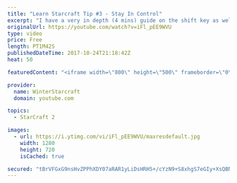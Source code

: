 ```yaml
---
title: "Learn Starcraft Tip #3 - Stay In Control"
excerpt: "I have a very in depth (4 mins) guide on the shift key as well here https://www.youtube.com/watch?v=7x9pHr544oY"
originalUrl: https://youtube.com/watch?v=iFl_pEE9WVU
type: video
price: Free
length: PT1M42S
publishedDateTime: 2017-10-24T21:18:42Z
heat: 50

featuredContent: "<iframe width=\"800\" height=\"500\" frameborder=\"0\" src=\"https://www.youtube.com/embed/iFl_pEE9WVU\" allow=\"accelerometer; autoplay; encrypted-media; gyroscope; picture-in-picture\" allowfullscreen></iframe>"

provider:
  name: WinterStarcraft
  domain: youtube.com

topics:
  - StarCraft 2

images:
  - url: https://i.ytimg.com/vi/iFl_pEE9WVU/maxresdefault.jpg
    width: 1280
    height: 720
    isCached: true

secured: "tBrVFGxG9nsHvZPPhXDY07aRAR1yLiDsHRH5+/cYzN9+S8xhgS7eGIy+XsQBNYxiTN3UuuVw8U5DoYTvKY0u5+E36JaLCdMEg/HimFE74r4stesNAX2gQtFLjXg1oMykMooYnrnC6UgawfSI/fNSmZB5n7QKI2LjHV/wfCZAg2Gf7IPODerhDr9ikNIOsBw06cuAHT+fEH3CJ09x3m8LqqOat+9lrP77gVkclefL5VLHMQAEVL/7ShCCWVfRQQR1I89+4ky4KATy12u/7hqielKwJnLNJI+9G4FO+VtJkTSzJ3oQXdrD4aSdeHkzx4uFVhNGbkxaWl/oG07ysfKy6MDkGwKRSqcfVCFkdnXiccxWHhQHkVqPAo3vO/r6Zqx8l1ON5+F0r4DS259VnGOc4cD/y14ERfEAQFQ1UIPpODs=;urKzU1+ZfdW8ALNcCZtBrA=="
---
```


